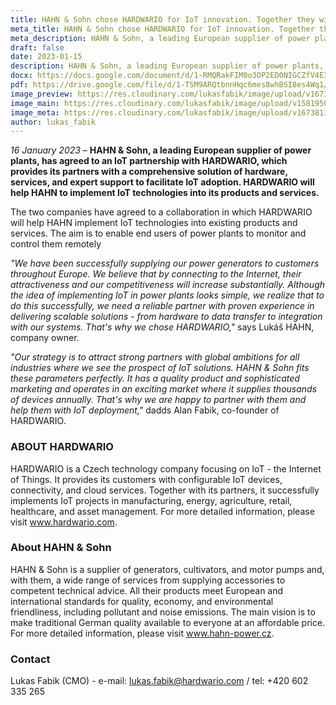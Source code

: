 ```yaml
---
title: HAHN & Sohn chose HARDWARIO for IoT innovation. Together they will modernize the power plants by connecting them to the Internet
meta_title: HAHN & Sohn chose HARDWARIO for IoT innovation. Together they will modernize the power plants by connecting them to the Internet
meta_description: HAHN & Sohn, a leading European supplier of power plants, has agreed to an IoT partnership with HARDWARIO, which provides its partners with a comprehensive solution of hardware, services, and expert support to facilitate IoT adoption. HARDWARIO will help HAHN to implement IoT technologies into its products and services 
draft: false
date: 2023-01-15
description: HAHN & Sohn, a leading European supplier of power plants, has agreed to an IoT partnership with HARDWARIO, which provides its partners with a comprehensive solution of hardware, services, and expert support to facilitate IoT adoption. HARDWARIO will help HAHN to implement IoT technologies into its products and services
docx: https://docs.google.com/document/d/1-RMQRakFIM0o3OP2ED0NIGCZfV4E3tKs/edit?usp=sharing&ouid=100979526148034723712&rtpof=true&sd=true
pdf: https://drive.google.com/file/d/1-TSM9ARQtbnnHqc6mes8whBSI8es4Wq1/view?usp=sharing
image_preview: https://res.cloudinary.com/lukasfabik/image/upload/v1673790292/press/2023-01-16-hahn-partnership-preview.png
image_main: https://res.cloudinary.com/lukasfabik/image/upload/v1581950249/blog/wide_placeholder.jpg
image_meta: https://res.cloudinary.com/lukasfabik/image/upload/v1673813043/press/2023-01-16-hahn-partnership-en.png
author: lukas_fabik
---
```


*16 January 2023* – **HAHN & Sohn, a leading European supplier of power plants, has agreed to an IoT partnership with HARDWARIO, which provides its partners with a comprehensive solution of hardware, services, and expert support to facilitate IoT adoption. HARDWARIO will help HAHN to implement IoT technologies into its products and services.**

The two companies have agreed to a collaboration in which HARDWARIO will help HAHN implement IoT technologies into existing products and services. The aim is to enable end users of power plants to monitor and control them remotely

*"We have been successfully supplying our power generators to customers throughout Europe. We believe that by connecting to the Internet, their attractiveness and our competitiveness will increase substantially. Although the idea of implementing IoT in power plants looks simple, we realize that to do this successfully, we need a reliable partner with proven experience in delivering scalable solutions - from hardware to data transfer to integration with our systems. That's why we chose HARDWARIO,"* says Lukáš HAHN, company owner.

*"Our strategy is to attract strong partners with global ambitions for all industries where we see the prospect of IoT solutions. HAHN & Sohn fits these parameters perfectly. It has a quality product and sophisticated marketing and operates in an exciting market where it supplies thousands of devices annually. That's why we are happy to partner with them and help them with IoT deployment,"* dadds Alan Fabik, co-founder of HARDWARIO.

### ABOUT HARDWARIO

HARDWARIO is a Czech technology company focusing on IoT - the Internet of Things. It provides its customers with configurable IoT devices, connectivity, and cloud services. Together with its partners, it successfully implements IoT projects in manufacturing, energy, agriculture, retail, healthcare, and asset management. For more detailed information, please visit www.hardwario.com.

### About HAHN & Sohn

HAHN & Sohn is a supplier of generators, cultivators, and motor pumps and, with them, a wide range of services from supplying accessories to competent technical advice. All their products meet European and international standards for quality, economy, and environmental friendliness, including pollutant and noise emissions. The main vision is to make traditional German quality available to everyone at an affordable price. For more detailed information, please visit www.hahn-power.cz. 

### Contact

Lukas Fabik (CMO) - e-mail: lukas.fabik@hardwario.com / tel: +420 602 335 265
